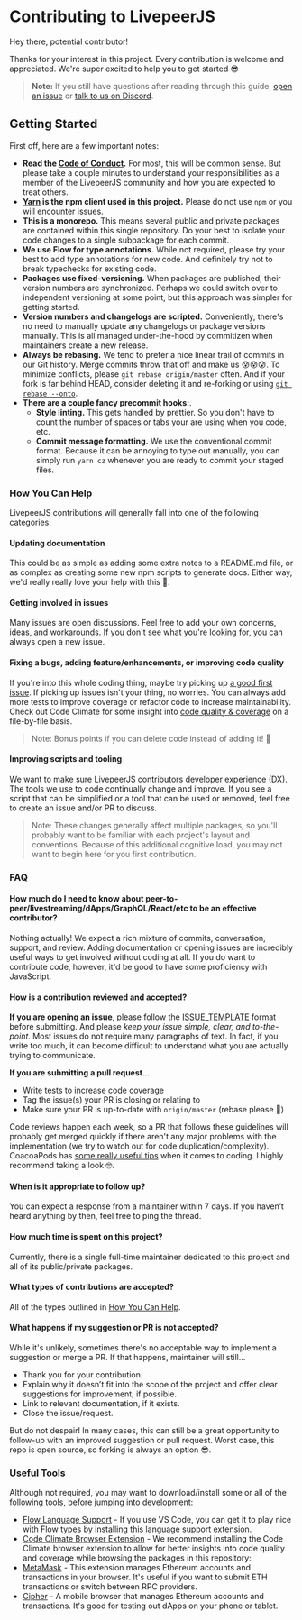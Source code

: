 # Contributing to LivepeerJS

Hey there, potential contributor!

Thanks for your interest in this project. Every contribution is welcome and appreciated. We're super excited to help you to get started 😎

> **Note:** If you still have questions after reading through this guide, [open an issue](https://github.com/livepeer/livepeerjs/issues) or [talk to us on Discord](https://discordapp.com/invite/7wRSUGX).

## Getting Started

First off, here are a few important notes:

* **Read the [Code of Conduct](https://github.com/livepeer/livepeerjs/blob/master/CODE_OF_CONDUCT.md).** For most, this will be common sense. But please take a couple minutes to understand your responsibilities as a member of the LivepeerJS community and how you are expected to treat others.
* **[Yarn](https://yarnpkg.com/en/) is the npm client used in this project.** Please do not use `npm` or you will encounter issues.
* **This is a monorepo.** This means several public and private packages are contained within this single repository. Do your best to isolate your code changes to a single subpackage for each commit.
* **We use Flow for type annotations.** While not required, please try your best to add type annotations for new code. And definitely try not to break typechecks for existing code.
* **Packages use fixed-versioning.** When packages are published, their version numbers are synchronized. Perhaps we could switch over to independent versioning at some point, but this approach was simpler for getting started.
* **Version numbers and changelogs are scripted.** Conveniently, there's no need to manually update any changelogs or package versions manually. This is all managed under-the-hood by commitizen when maintainers create a new release.
* **Always be rebasing.** We tend to prefer a nice linear trail of commits in our Git history. Merge commits throw that off and make us 😰😰😰. To minimize conflicts, please `git rebase origin/master` often. And if your fork is far behind HEAD, consider deleting it and re-forking or using [`git rebase --onto`](https://stackoverflow.com/a/29916361).
* **There are a couple fancy precommit hooks:**.
  * **Style linting.** This gets handled by prettier. So you don't have to count the number of spaces or tabs your are using when you code, etc.
  * **Commit message formatting.** We use the conventional commit format. Because it can be annoying to type out manually, you can simply run `yarn cz` whenever you are ready to commit your staged files.

### How You Can Help

LivepeerJS contributions will generally fall into one of the following categories:

#### Updating documentation

This could be as simple as adding some extra notes to a README.md file, or as complex as creating some new npm scripts to generate docs. Either way, we'd really really love your help with this 💖.

#### Getting involved in issues

Many issues are open discussions. Feel free to add your own concerns, ideas, and workarounds. If you don't see what you're looking for, you can always open a new issue.

#### Fixing a bugs, adding feature/enhancements, or improving code quality

If you're into this whole coding thing, maybe try picking up [a good first issue](https://github.com/livepeer/livepeerjs/issues?q=is%3Aissue+is%3Aopen+label%3A%22good+first+issue%22). If picking up issues isn't your thing, no worries. You can always add more tests to improve coverage or refactor code to increase maintainability. Check out Code Climate for some insight into [code quality & coverage](https://codeclimate.com/github/livepeer/livepeerjs/issues) on a file-by-file basis.

> Note: Bonus points if you can delete code instead of adding it! 👾

#### Improving scripts and tooling

We want to make sure LivepeerJS contributors developer experience (DX). The tools we use to code continually change and improve. If you see a script that can be simplified or a tool that can be used or removed, feel free to create an issue and/or PR to discuss.

> Note: These changes generally affect multiple packages, so you'll probably want to be familiar with each project's layout and conventions. Because of this additional cognitive load, you may not want to begin here for you first contribution.

### FAQ

#### How much do I need to know about peer-to-peer/livestreaming/dApps/GraphQL/React/etc to be an effective contributor?

Nothing actually! We expect a rich mixture of commits, conversation, support, and review. Adding documentation or opening issues are incredibly useful ways to get involved without coding at all. If you do want to contribute code, however, it'd be good to have some proficiency with JavaScript.

#### How is a contribution reviewed and accepted?

**If you are opening an issue**, please follow the [ISSUE_TEMPLATE](https://raw.githubusercontent.com/livepeer/livepeerjs/master/ISSUE_TEMPLATE.md) format before submitting. And please *keep your issue simple, clear, and to-the-point*. Most issues do not require many paragraphs of text. In fact, if you write too much, it can become difficult to understand what you are actually trying to communicate.

**If you are submitting a pull request**...
 - Write tests to increase code coverage
 - Tag the issue(s) your PR is closing or relating to
 - Make sure your PR is up-to-date with `origin/master` (rebase please 🙏)

Code reviews happen each week, so a PR that follows these guidelines will probably get merged quickly if there aren't any major problems with the implementation (we try to watch out for code duplication/complexity). CoacoaPods has [some really useful tips](https://github.com/CocoaPods/CocoaPods/wiki/Communication-&-Design-Rules#design-rules) when it comes to coding. I highly recommend taking a look 🤓.

#### When is it appropriate to follow up?

You can expect a response from a maintainer within 7 days. If you haven’t heard anything by then, feel free to ping the thread.

#### How much time is spent on this project?

Currently, there is a single full-time maintainer dedicated to this project and all of its public/private packages.

#### What types of contributions are accepted?

All of the types outlined in [How You Can Help](#how-you-can-help).

#### What happens if my suggestion or PR is not accepted?

While it's unlikely, sometimes there's no acceptable way to implement a suggestion or merge a PR. If that happens, maintainer will still...

- Thank you for your contribution.
- Explain why it doesn’t fit into the scope of the project and offer clear suggestions for improvement, if possible.
- Link to relevant documentation, if it exists.
- Close the issue/request.

But do not despair! In many cases, this can still be a great opportunity to follow-up with an improved suggestion or pull request. Worst case, this repo is open source, so forking is always an option 😎.

### Useful Tools

Although not required, you may want to download/install some or all of the following tools, before jumping into development:

* [Flow Language Support](https://marketplace.visualstudio.com/items?itemName=flowtype.flow-for-vscode) - If you use VS Code, you can get it to play nice with Flow types by installing this language support extension.
* [Code Climate Browser Extension](https://codeclimate.com/browser-extension/) - We recommend installing the Code Climate browser extension to allow for better insights into code quality and coverage while browsing the packages in this repository:
* [MetaMask](https://metamask.io/) - This extension manages Ethereum accounts and transactions in your browser. It's useful if you want to submit ETH transactions or switch between RPC providers.
* [Cipher](https://www.cipherbrowser.com/) - A mobile browser that manages Ethereum accounts and transactions. It's good for testing out dApps on your phone or tablet.
